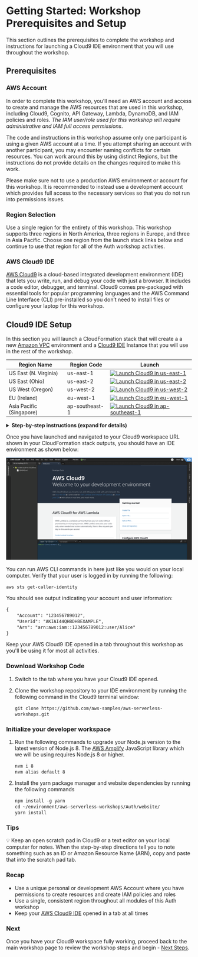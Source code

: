 # Getting Started: Workshop Prerequisites and Setup

This section outlines the prerequisites to complete the workshop and instructions for launching a Cloud9 IDE environment that you will use throughout the workshop.

## Prerequisites

### AWS Account

In order to complete this workshop, you'll need an AWS account and access to create and manage the AWS resources that are used in this workshop, including Cloud9, Cognito, API Gateway, Lambda, DynamoDB, and IAM policies and roles. *The IAM user/role used for this workshop will require administrative and IAM full access permissions*.

The code and instructions in this workshop assume only one participant is using a given AWS account at a time. If you attempt sharing an account with another participant, you may encounter naming conflicts for certain resources. You can work around this by using distinct Regions, but the instructions do not provide details on the changes required to make this work.

Please make sure not to use a production AWS environment or account for this workshop. It is recommended to instead use a development account which provides full access to the necessary services so that you do not run into permissions issues.

### Region Selection

Use a single region for the entirety of this workshop. This workshop supports three regions in North America, three regions in Europe, and three in Asia Pacific. Choose one region from the launch stack links below and continue to use that region for all of the Auth workshop activities.

### AWS Cloud9 IDE

[AWS Cloud9](https://aws.amazon.com/cloud9/) is a cloud-based integrated development environment (IDE) that lets
you write, run, and debug your code with just a browser. It includes a code
editor, debugger, and terminal. Cloud9 comes pre-packaged with essential tools
for popular programming languages and the AWS Command Line Interface (CLI)
pre-installed so you don’t need to install files or configure your laptop for
this workshop. 

## Cloud9 IDE Setup

In this section you will launch a CloudFormation stack that will create a a new [Amazon VPC](https://aws.amazon.com/vpc/) environment and a [Cloud9 IDE](https://aws.amazon.com/cloud9/) Instance that you will use in the rest of the workshop.

Region Name | Region Code | Launch
------|-----|-----
US East (N. Virginia) | us-east-1 | [![Launch Cloud9 in us-east-1](http://docs.aws.amazon.com/AWSCloudFormation/latest/UserGuide/images/cloudformation-launch-stack-button.png)](https://console.aws.amazon.com/cloudformation/home?region=us-east-1#/stacks/new?stackName=WildRydes-Cloud9&templateURL=https://s3.amazonaws.com/wildrydes-us-east-1/Auth/0_GettingStarted/Cloud9WithNewVPC.yaml)
US East (Ohio) | us-east-2 | [![Launch Cloud9 in us-east-2](http://docs.aws.amazon.com/AWSCloudFormation/latest/UserGuide/images/cloudformation-launch-stack-button.png)](https://console.aws.amazon.com/cloudformation/home?region=us-east-2#/stacks/new?stackName=WildRydes-Cloud9&templateURL=https://s3.amazonaws.com/wildrydes-us-east-2/Auth/0_GettingStarted/Cloud9WithNewVPC.yaml)
US West (Oregon) | us-west-2 | [![Launch Cloud9 in us-west-2](http://docs.aws.amazon.com/AWSCloudFormation/latest/UserGuide/images/cloudformation-launch-stack-button.png)](https://console.aws.amazon.com/cloudformation/home?region=us-west-2#/stacks/new?stackName=WildRydes-Cloud9&templateURL=https://s3.amazonaws.com/wildrydes-us-west-2/Auth/0_GettingStarted/Cloud9WithNewVPC.yaml)
EU (Ireland) | eu-west-1 | [![Launch Cloud9 in eu-west-1](http://docs.aws.amazon.com/AWSCloudFormation/latest/UserGuide/images/cloudformation-launch-stack-button.png)](https://console.aws.amazon.com/cloudformation/home?region=eu-west-1#/stacks/new?stackName=WildRydes-Cloud9&templateURL=https://s3.amazonaws.com/wildrydes-eu-west-1/Auth/0_GettingStarted/Cloud9WithNewVPC.yaml)
Asia Pacific (Singapore) | ap-southeast-1 | [![Launch Cloud9 in ap-southeast-1](http://docs.aws.amazon.com/AWSCloudFormation/latest/UserGuide/images/cloudformation-launch-stack-button.png)](https://console.aws.amazon.com/cloudformation/home?region=ap-southeast-1#/stacks/new?stackName=WildRydes-Cloud9&templateURL=https://s3.amazonaws.com/wildrydes-ap-southeast-1/Auth/0_GettingStarted/Cloud9WithNewVPC.yaml)

<details>
<summary><strong>Step-by-step instructions (expand for details)</strong></summary><p>

1. Launch the CloudFormation stack from the links above, choosing the link appropriate for the region you selected for this workshop.

1. On the next screen, Step 2, confirm the stack name is  `WildRydes-Cloud9` and click **Next**.

1. On the Configure Stack Options page, accept all the defaults and click **Next**.

1. On the Review page, review the summary details then click **Create stack**.

1. It will take a few minutes for the Stack to create. Choose the **Stack Info** tab to go to the overall stack status page and wait until the stack is fully launched and shows a status of *CREATE_COMPLETE*. Click the refresh icon periodically to see progress update.

1. With the *WildRydes-Cloud9* stack selected, click on the **Outputs** tab and copy the value shown for the *Cloud9IDE* to the clipboard. Browse to that URL in a new browser tab to load your IDE environment.

	> Note: When you launch the stack, CloudFormation deploys a nested CloudFormation stack to launch the Cloud9 resources. You can safely ignore that template which is prefixed with "aws-cloud9-WildRydes-".

	![CloudFormation Outputs open Cloud9](../images/cloud9_cfn_outputs.png)

</p></details>

Once you have launched and navigated to your Cloud9 workspace URL shown in your CloudFormation stack outputs, you should have an IDE environment as shown below:

![Cloud9 Initial Welcome Screen](../images/cloud9_initial_screen.png)

You can run AWS CLI commands in here just like you would on your local computer. Verify that your user is logged in by running the following:

```
aws sts get-caller-identity
```

You should see output indicating your account and user information:

```
{
    "Account": "123456789012",
    "UserId": "AKIAI44QH8DHBEXAMPLE",
    "Arn": "arn:aws:iam::123456789012:user/Alice"
}
```

Keep your AWS Cloud9 IDE opened in a tab throughout this workshop as you'll be using it for most all activities.

### Download Workshop Code

1. Switch to the tab where you have your Cloud9 IDE opened.

1. Clone the workshop repository to your IDE environment by running the following command in the Cloud9 terminal window:

    ```console
    git clone https://github.com/aws-samples/aws-serverless-workshops.git
    ```

### Initialize your developer workspace

1. Run the following commands to upgrade your Node.js version to the latest version of Node.js 8. The [AWS Amplify](https://aws-amplify.github.io/) JavaScript library which we will be using requires Node.js 8 or higher.

    ```console
    nvm i 8
    nvm alias default 8
    ```

2. Install the yarn package manager and website dependencies by running the following commands

    ```console
    npm install -g yarn
    cd ~/environment/aws-serverless-workshops/Auth/website/
    yarn install
    ```

### Tips

:bulb: Keep an open scratch pad in Cloud9 or a text editor on your local computer
for notes.  When the step-by-step directions tell you to note something such as
an ID or Amazon Resource Name (ARN), copy and paste that into the scratch pad tab.

### Recap

* Use a unique personal or development AWS Account where you have permissions to create resources and create IAM policies and roles
* Use a single, consistent region throughout all modules of this Auth workshop
* Keep your [AWS Cloud9 IDE](#aws-cloud9-ide) opened in a tab at all times

### Next

Once you have your Cloud9 workspace fully working, proceed back to the main workshop page to review the workshop steps and begin - [Next Steps](../README.md).
